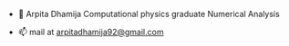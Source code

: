 - 👋 Arpita Dhamija
Computational physics graduate
Numerical Analysis

- 📫 mail at arpitadhamija92@gmail.com

<!---
chikchikpanda/chikchikpanda is a ✨ special ✨ repository because its `README.md` (this file) appears on your GitHub profile.
You can click the Preview link to take a look at your changes.
--->

